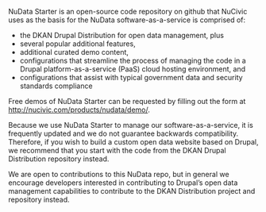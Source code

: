 NuData Starter is an open-source code repository on github that NuCivic uses as the basis for the NuData software-as-a-service is comprised of:

* the DKAN Drupal Distribution for open data management, plus
* several popular additional features, 
* additional curated demo content, 
* configurations that streamline the process of managing the code in a Drupal platform-as-a-service (PaaS) cloud hosting environment, and 
* configurations that assist with typical government data and security standards compliance

Free demos of NuData Starter can be requested by filling out the form at http://nucivic.com/products/nudata/demo/.

Because we use NuData Starter to manage our software-as-a-service, it is frequently updated and we do not guarantee backwards compatibility.   Therefore, if you wish to build a custom open data website based on Drupal, we recommend that you start with the code from the DKAN Drupal Distribution repository instead.

We are open to contributions to this NuData repo, but in general we encourage developers interested in contributing to Drupal’s open data management capabilities to contribute to the DKAN Distribution project and repository instead.
